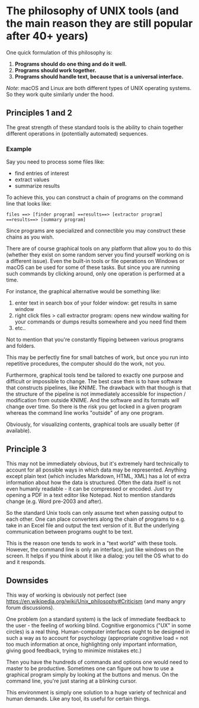 # The philosophy of UNIX tools (and the main reason they are still popular after 40+ years)
 
One quick formulation of this philosophy is:

 1. **Programs should do one thing and do it well.**
 2. **Programs should work together.**
 3. **Programs should handle text, because that is a universal interface.**
 
*Note*: macOS and Linux are both different types of UNIX operating systems.
So they work quite similarly under the hood.
 
 
## Principles 1 and 2
 
The great strength of these standard tools is the ability to chain together
different operations in (potentially automated) sequences.
 
### Example

Say you need to process some files like:

- find entries of interest
- extract values
- summarize results
 
To achieve this, you can construct a chain of programs on the command line that looks like:

~~~ 
files ==> [finder program] ==results==> [extractor program] ==results==> [summary program]
~~~

Since programs are specialized and connectible you may construct these chains
as you wish.
 
There are of course graphical tools on any platform that allow you to do this
(whether they exist on some random server you find yourself working on is a
different issue). Even the built-in tools or file operations on Windows or
macOS can be used for some of these tasks. But since you are running such
commands by clicking around, only one operation is performed at a time.
 
For instance, the graphical alternative would be something like:

1) enter text in search box of your folder window: get results in same window
2) right click files > call extractor program: opens new window waiting for 
   your commands or dumps results somewhere and you need find them
3) etc..
 
Not to mention that you're constantly flipping between various programs and
folders.

This may be perfectly fine for small batches of work, but once you
run into repetitive procedures, the computer should do the work, not you.
 
Furthermore, graphical tools tend be tailored to exactly one purpose and
difficult or impossible to change. The best case then is to have software that
constructs pipelines, like KNIME. The drawback with that though is that the
structure of the pipeline is not immediately accessible for inspection /
modification from outside KNIME. And the software and its formats *will*
change over time. So there is the risk you get locked in a given program
whereas the command line works "outside" of any one program.
 
Obviously, for visualizing contents, graphical tools are usually better (if
available).
 
 
## Principle 3
 
This may not be immediately obvious, but it's extremely hard technically to
account for all possible ways in which data may be represented. Anything
except plain text (which includes Markdown, HTML, XML) has a lot of extra
information about how the data is structured. Often the data itself is not
even humanly readable - it can be compressed or encoded. Just try opening a
PDF in a text editor like Notepad. Not to mention standards change (e.g. Word
pre-2003 and after).
 
So the standard Unix tools can only assume text when passing output to each
other. One can place converters along the chain of programs to e.g. take in
an Excel file and output the text version of it. But the underlying
communication between programs ought to be text.
 
This is the reason one tends to work in a "text world" with these tools.
However, the command line is only an interface, just like windows on the
screen. It helps if you think about it like a dialog: you tell the OS what to
do and it responds.
 
 
## Downsides
 
This way of working is obviously not perfect
(see https://en.wikipedia.org/wiki/Unix_philosophy#Criticism
(and many angry forum discussions).
 
One problem (on a standard system) is the lack of immediate feedback to the user -
the feeling of working blind. Cognitive ergonomics ("UX" in some
circles) is a real thing. Human-computer interfaces ought to be designed in
such a way as to account for psychology (appropriate cognitive load = not too
much information at once, highlighting only important information, giving good
feedback, trying to minimize mistakes etc.)
 
Then you have the hundreds of commands and options one would need to master to be
productive. Sometimes one can figure out how to use a graphical program simply
by looking at the buttons and menus. On the command line, you're just staring
at a blinking cursor.
 
This environment is simply one solution to a huge variety of technical and
human demands. Like any tool, its useful for certain things.
